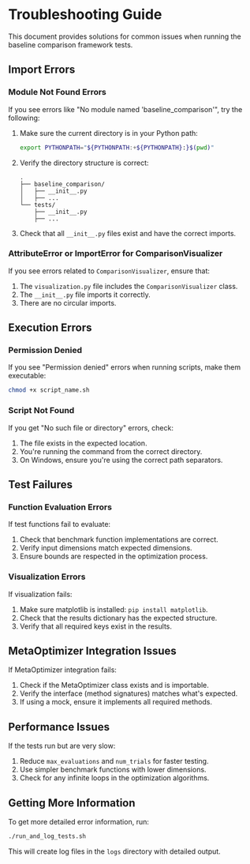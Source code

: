 # Troubleshooting Guide

This document provides solutions for common issues when running the baseline comparison framework tests.

## Import Errors

### Module Not Found Errors

If you see errors like "No module named 'baseline_comparison'", try the following:

1. Make sure the current directory is in your Python path:
   ```bash
   export PYTHONPATH="${PYTHONPATH:+${PYTHONPATH}:}$(pwd)"
   ```

2. Verify the directory structure is correct:
   ```
   .
   ├── baseline_comparison/
   │   ├── __init__.py
   │   ├── ...
   └── tests/
       ├── __init__.py
       ├── ...
   ```

3. Check that all `__init__.py` files exist and have the correct imports.

### AttributeError or ImportError for ComparisonVisualizer

If you see errors related to `ComparisonVisualizer`, ensure that:

1. The `visualization.py` file includes the `ComparisonVisualizer` class.
2. The `__init__.py` file imports it correctly.
3. There are no circular imports.

## Execution Errors

### Permission Denied

If you see "Permission denied" errors when running scripts, make them executable:

```bash
chmod +x script_name.sh
```

### Script Not Found

If you get "No such file or directory" errors, check:

1. The file exists in the expected location.
2. You're running the command from the correct directory.
3. On Windows, ensure you're using the correct path separators.

## Test Failures

### Function Evaluation Errors

If test functions fail to evaluate:

1. Check that benchmark function implementations are correct.
2. Verify input dimensions match expected dimensions.
3. Ensure bounds are respected in the optimization process.

### Visualization Errors

If visualization fails:

1. Make sure matplotlib is installed: `pip install matplotlib`.
2. Check that the results dictionary has the expected structure.
3. Verify that all required keys exist in the results.

## MetaOptimizer Integration Issues

If MetaOptimizer integration fails:

1. Check if the MetaOptimizer class exists and is importable.
2. Verify the interface (method signatures) matches what's expected.
3. If using a mock, ensure it implements all required methods.

## Performance Issues

If the tests run but are very slow:

1. Reduce `max_evaluations` and `num_trials` for faster testing.
2. Use simpler benchmark functions with lower dimensions.
3. Check for any infinite loops in the optimization algorithms.

## Getting More Information

To get more detailed error information, run:

```bash
./run_and_log_tests.sh
```

This will create log files in the `logs` directory with detailed output. 